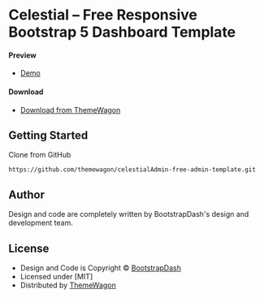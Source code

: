 # Celestial – Free Responsive Bootstrap 5 Dashboard Template

#### Preview

 - [Demo](https://themewagon.github.io/celestialAdmin-free-admin-template/)

#### Download
 - [Download from ThemeWagon](https://themewagon.com/themes/celestial-free-responsive-bootstrap-4-html5-admin-dashboard-template/)
 
 
## Getting Started

Clone from GitHub 
```
https://github.com/themewagon/celestialAdmin-free-admin-template.git
```

## Author

Design and code are completely written by BootstrapDash's design and development team.  


## License

 - Design and Code is Copyright &copy; [BootstrapDash](https://www.bootstrapdash.com/)
 - Licensed under [MIT]
 - Distributed by [ThemeWagon](https://themewagon.com)

